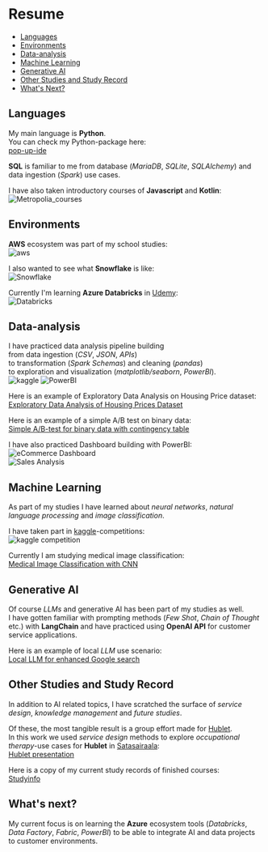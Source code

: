 # Resume

- [Languages](#languages)
- [Environments](#environments)
- [Data-analysis](#data-analysis)
- [Machine Learning](#machine-learning)
- [Generative AI](#generative-ai)
- [Other Studies and Study Record](#other-studies-and-study-record)
- [What's Next?](#whats-next)

## Languages

My main language is **Python**. <br>
You can check my Python-package here: <br>
[pop-up-ide](https://github.com/markuslahde/pop-up-ide)

**SQL** is familiar to me from database (*MariaDB*, *SQLite*, *SQLAlchemy*) and data ingestion (*Spark*) use cases. <br>

I have also taken introductory courses of **Javascript** and **Kotlin**: <br>
![Metropolia_courses](https://github.com/markuslahde/resume/blob/main/Metropolia_Javascript_Kotlin.png)


## Environments

**AWS** ecosystem was part of my school studies: <br>
![aws](https://github.com/markuslahde/resume/blob/main/AWS_s.png)

I also wanted to see what **Snowflake** is like: <br>
![Snowflake](https://github.com/markuslahde/resume/blob/main/Snowflake_s.png)

Currently I'm learning **Azure Databricks** in [Udemy](https://www.udemy.com/): <br>
![Databricks](https://github.com/markuslahde/resume/blob/main/Databricks.png)


## Data-analysis

I have practiced data analysis pipeline building <br>
from data ingestion (*CSV*, *JSON*, *APIs*) <br>
to transformation (*Spark Schemas*) and cleaning (*pandas*) <br>
to exploration and visualization (*matplotlib/seaborn*, *PowerBI*). <br>
![kaggle](https://github.com/markuslahde/resume/blob/main/DataVisualization_kaggle_s.png)
![PowerBI](https://github.com/markuslahde/resume/blob/main/PowerBI_s.png)

Here is an example of Exploratory Data Analysis on Housing Price dataset: <br>
[Exploratory Data Analysis of Housing Prices Dataset](https://github.com/markuslahde/resume/blob/main/Housing_Prices_EDA.pdf)

Here is an example of a simple A/B test on binary data: <br>
[Simple A/B-test for binary data with contingency table](https://github.com/markuslahde/resume/blob/main/ABtest_with_contingency_table_with_synthetic_data.ipynb)

I have also practiced Dashboard building with PowerBI: <br>
![eCommerce Dashboard](https://github.com/markuslahde/resume/blob/main/PowerBI_Dashboard_s.png)
<br>
![Sales Analysis](https://github.com/markuslahde/resume/blob/main/PowerBI_SalesAnalysis_s.png)

## Machine Learning

As part of my studies I have learned about *neural networks*, *natural language processing* and *image classification*. <br>

I have taken part in [kaggle](https://www.kaggle.com/)-competitions: <br>
![kaggle competition](https://github.com/markuslahde/resume/blob/main/kaggle_HousingPrices.png)

Currently I am studying medical image classification: <br>
[Medical Image Classification with CNN](https://github.com/markuslahde/Knee_Osteoarthritis_Classification)

## Generative AI

Of course *LLMs* and generative AI has been part of my studies as well. <br>
I have gotten familiar with prompting methods (*Few Shot*, *Chain of Thought* etc.) with **LangChain** and have practiced using **OpenAI API** for customer service applications.

Here is an example of local *LLM* use scenario: <br>
[Local LLM for enhanced Google search](https://github.com/markuslahde/LLM_enhanced_Google_search)


## Other Studies and Study Record

In addition to AI related topics, I have scratched the surface of *service design*, *knowledge management* and *future studies*. <br>

Of these, the most tangible result is a group effort made for [Hublet](https://gethublet.com/fi/). <br>
In this work we used *service design* methods to explore *occupational therapy*-use cases for **Hublet** in [Satasairaala](https://satakunnanhyvinvointialue.fi/): <br>
[Hublet presentation](https://github.com/markuslahde/resume/blob/main/Hublet_presentation.pdf)

Here is a copy of my current study records of finished courses: <br>
[Studyinfo](https://github.com/markuslahde/resume/blob/main/Studyinfo_20241029.pdf)


## What's next?

My current focus is on learning the **Azure** ecosystem tools (*Databricks*, *Data Factory*, *Fabric*, *PowerBI*) to be able to integrate AI and data projects to customer environments. <br>

